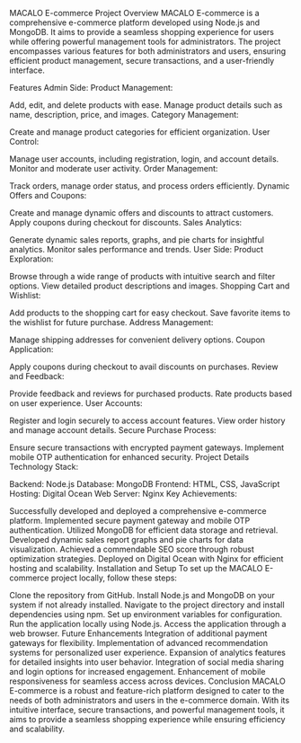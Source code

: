 MACALO E-commerce Project 
Overview
MACALO E-commerce is a comprehensive e-commerce platform developed using Node.js and MongoDB. It aims to provide a seamless shopping experience for users while offering powerful management tools for administrators. The project encompasses various features for both administrators and users, ensuring efficient product management, secure transactions, and a user-friendly interface.

Features
Admin Side:
Product Management:

Add, edit, and delete products with ease.
Manage product details such as name, description, price, and images.
Category Management:

Create and manage product categories for efficient organization.
User Control:

Manage user accounts, including registration, login, and account details.
Monitor and moderate user activity.
Order Management:

Track orders, manage order status, and process orders efficiently.
Dynamic Offers and Coupons:

Create and manage dynamic offers and discounts to attract customers.
Apply coupons during checkout for discounts.
Sales Analytics:

Generate dynamic sales reports, graphs, and pie charts for insightful analytics.
Monitor sales performance and trends.
User Side:
Product Exploration:

Browse through a wide range of products with intuitive search and filter options.
View detailed product descriptions and images.
Shopping Cart and Wishlist:

Add products to the shopping cart for easy checkout.
Save favorite items to the wishlist for future purchase.
Address Management:

Manage shipping addresses for convenient delivery options.
Coupon Application:

Apply coupons during checkout to avail discounts on purchases.
Review and Feedback:

Provide feedback and reviews for purchased products.
Rate products based on user experience.
User Accounts:

Register and login securely to access account features.
View order history and manage account details.
Secure Purchase Process:

Ensure secure transactions with encrypted payment gateways.
Implement mobile OTP authentication for enhanced security.
Project Details
Technology Stack:

Backend: Node.js
Database: MongoDB
Frontend: HTML, CSS, JavaScript
Hosting: Digital Ocean
Web Server: Nginx
Key Achievements:

Successfully developed and deployed a comprehensive e-commerce platform.
Implemented secure payment gateway and mobile OTP authentication.
Utilized MongoDB for efficient data storage and retrieval.
Developed dynamic sales report graphs and pie charts for data visualization.
Achieved a commendable SEO score through robust optimization strategies.
Deployed on Digital Ocean with Nginx for efficient hosting and scalability.
Installation and Setup
To set up the MACALO E-commerce project locally, follow these steps:

Clone the repository from GitHub.
Install Node.js and MongoDB on your system if not already installed.
Navigate to the project directory and install dependencies using npm.
Set up environment variables for configuration.
Run the application locally using Node.js.
Access the application through a web browser.
Future Enhancements
Integration of additional payment gateways for flexibility.
Implementation of advanced recommendation systems for personalized user experience.
Expansion of analytics features for detailed insights into user behavior.
Integration of social media sharing and login options for increased engagement.
Enhancement of mobile responsiveness for seamless access across devices.
Conclusion
MACALO E-commerce is a robust and feature-rich platform designed to cater to the needs of both administrators and users in the e-commerce domain. With its intuitive interface, secure transactions, and powerful management tools, it aims to provide a seamless shopping experience while ensuring efficiency and scalability.






